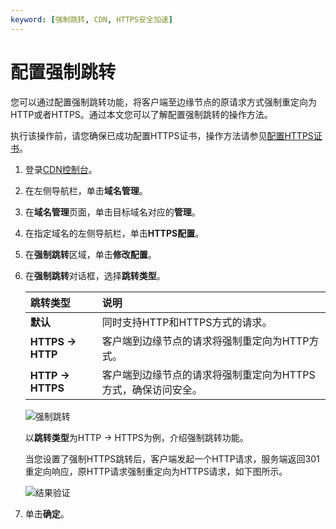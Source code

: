 ```yaml
---
keyword: [强制跳转, CDN, HTTPS安全加速]
---
```


# 配置强制跳转

您可以通过配置强制跳转功能，将客户端至边缘节点的原请求方式强制重定向为HTTP或者HTTPS。通过本文您可以了解配置强制跳转的操作方法。

执行该操作前，请您确保已成功配置HTTPS证书，操作方法请参见[配置HTTPS证书](/cn.zh-CN/域名管理/HTTPS配置/配置HTTPS证书.md)。

1.  登录[CDN控制台](https://cdn.console.aliyun.com)。

2.  在左侧导航栏，单击**域名管理**。

3.  在**域名管理**页面，单击目标域名对应的**管理**。

4.  在指定域名的左侧导航栏，单击**HTTPS配置**。

5.  在**强制跳转**区域，单击**修改配置**。

6.  在**强制跳转**对话框，选择**跳转类型**。

    |跳转类型|说明|
    |:---|:-|
    |**默认**|同时支持HTTP和HTTPS方式的请求。|
    |**HTTPS -\> HTTP**|客户端到边缘节点的请求将强制重定向为HTTP方式。|
    |**HTTP -\> HTTPS**|客户端到边缘节点的请求将强制重定向为HTTPS方式，确保访问安全。|

    ![强制跳转](https://static-aliyun-doc.oss-accelerate.aliyuncs.com/assets/img/zh-CN/1698068951/p64228.png)

    以**跳转类型**为HTTP -\> HTTPS为例，介绍强制跳转功能。

    当您设置了强制HTTPS跳转后，客户端发起一个HTTP请求，服务端返回301重定向响应，原HTTP请求强制重定向为HTTPS请求，如下图所示。

    ![结果验证](https://static-aliyun-doc.oss-accelerate.aliyuncs.com/assets/img/zh-CN/8373286061/p3707.png)

7.  单击**确定**。


